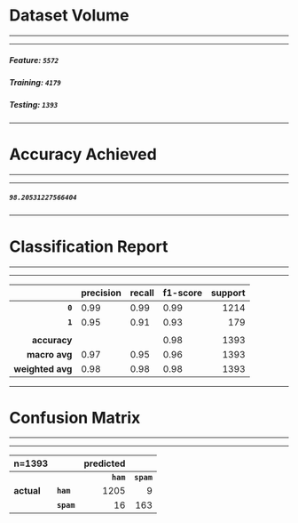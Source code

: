 # Dataset Volume
***********************************
***********************************
##### Feature: ```5572```
##### Training: ```4179```
##### Testing: ```1393```
***********************************

# Accuracy Achieved
***********************************
***********************************
##### ```98.20531227566404```
***********************************

# Classification Report
***********************************
***********************************
|                  | **precision** | **recall**   | **f1-score** | **support** |
|-----------------:|---------------|--------------|--------------|------------:|
| **```0```**      | 0.99          | 0.99         | 0.99         | 1214        |
| **```1```**      | 0.95          | 0.91         | 0.93         | 179         |
|                  |               |              |              |             |
| **accuracy**     |               |              | 0.98         | 1393        |
| **macro avg**    | 0.97          | 0.95         | 0.96         | 1393        |
| **weighted avg** | 0.98          | 0.98         | 0.98         | 1393        |

***********************************

# Confusion Matrix
***********************************
***********************************
| **n=1393** |                | **predicted** |                |
|------------|----------------|--------------:|---------------:|
|            |                | **```ham```** | **```spam```** |
| **actual** | **```ham```**  | 1205          | 9              |
|            | **```spam```** | 16            | 163            |

